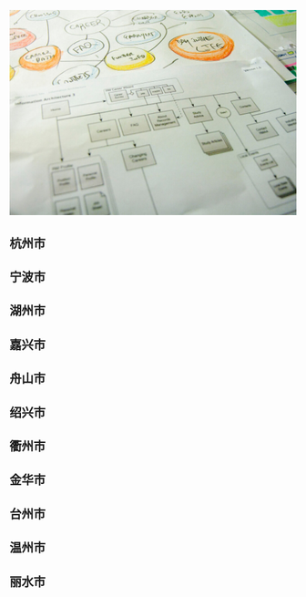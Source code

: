![Flowchart](images/4853380320_492f9dce63_b.jpg ':class=banner-image')

## 杭州市

## 宁波市

## 湖州市

## 嘉兴市

## 舟山市

## 绍兴市

## 衢州市

## 金华市

## 台州市

## 温州市

## 丽水市

